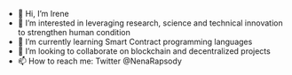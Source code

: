 - 👋 Hi, I’m Irene
- 👀 I’m interested in leveraging research, science and technical innovation to strengthen human condition
- 🌱 I’m currently learning Smart Contract programming languages
- 💞 I’m looking to collaborate on blockchain and decentralized projects
- 📫 How to reach me: Twitter @NenaRapsody

<!---
IreneBa26/IreneBa26 is a ✨ special ✨ repository because its `README.md` (this file) appears on your GitHub profile.
You can click the Preview link to take a look at your changes.
--->
